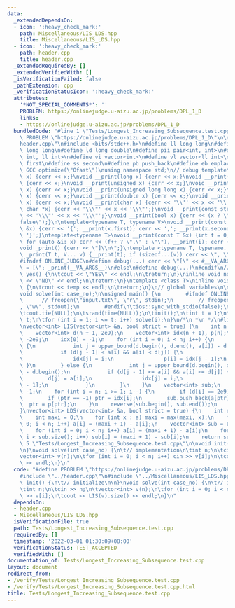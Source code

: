 ```yaml
---
data:
  _extendedDependsOn:
  - icon: ':heavy_check_mark:'
    path: Miscellaneous/LIS_LDS.hpp
    title: Miscellaneous/LIS_LDS.hpp
  - icon: ':heavy_check_mark:'
    path: header.cpp
    title: header.cpp
  _extendedRequiredBy: []
  _extendedVerifiedWith: []
  _isVerificationFailed: false
  _pathExtension: cpp
  _verificationStatusIcon: ':heavy_check_mark:'
  attributes:
    '*NOT_SPECIAL_COMMENTS*': ''
    PROBLEM: https://onlinejudge.u-aizu.ac.jp/problems/DPL_1_D
    links:
    - https://onlinejudge.u-aizu.ac.jp/problems/DPL_1_D
  bundledCode: "#line 1 \"Tests/Longest_Increasing_Subsequence.test.cpp\"\n#define\
    \ PROBLEM \"https://onlinejudge.u-aizu.ac.jp/problems/DPL_1_D\"\n\n#line 1 \"\
    header.cpp\"\n#include <bits/stdc++.h>\n#define ll long long\n#define ull unsigned\
    \ long long\n#define ld long double\n#define pii pair<int, int>\n#define pll pair<ll\
    \ int, ll int>\n#define vi vector<int>\n#define vl vector<ll int>\n#define ff\
    \ first\n#define ss second\n#define pb push_back\n#define eb emplace_back\n#pragma\
    \ GCC optimize(\"Ofast\")\nusing namespace std;\n// debug template\nvoid __print(int\
    \ x) {cerr << x;}\nvoid __print(long x) {cerr << x;}\nvoid __print(long long x)\
    \ {cerr << x;}\nvoid __print(unsigned x) {cerr << x;}\nvoid __print(unsigned long\
    \ x) {cerr << x;}\nvoid __print(unsigned long long x) {cerr << x;}\nvoid __print(float\
    \ x) {cerr << x;}\nvoid __print(double x) {cerr << x;}\nvoid __print(long double\
    \ x) {cerr << x;}\nvoid __print(char x) {cerr << '\\'' << x << '\\'';}\nvoid __print(const\
    \ char *x) {cerr << '\\\"' << x << '\\\"';}\nvoid __print(const string &x) {cerr\
    \ << '\\\"' << x << '\\\"';}\nvoid __print(bool x) {cerr << (x ? \"true\" : \"\
    false\");}\n\ntemplate<typename T, typename V>\nvoid __print(const pair<T, V>\
    \ &x) {cerr << '{'; __print(x.first); cerr << ','; __print(x.second); cerr <<\
    \ '}';}\ntemplate<typename T>\nvoid __print(const T &x) {int f = 0; cerr << '{';\
    \ for (auto &i: x) cerr << (f++ ? \",\" : \"\"), __print(i); cerr << \"}\";}\n\
    void _print() {cerr << \"]\\n\";}\ntemplate <typename T, typename... V>\nvoid\
    \ _print(T t, V... v) {__print(t); if (sizeof...(v)) cerr << \", \"; _print(v...);}\n\
    #ifndef ONLINE_JUDGE\n#define debug(...) cerr << \"[\" << #__VA_ARGS__ << \"]\
    \ = [\"; _print(__VA_ARGS__)\n#else\n#define debug(...)\n#endif\n//\ninline void\
    \ yes() {\n\tcout << \"YES\" << endl;\n\treturn;\n}\ninline void no() {\n\tcout\
    \ << \"NO\" << endl;\n\treturn;\n}\ntemplate <class T>\ninline void out(T temp)\
    \ {\n\tcout << temp << endl;\n\treturn;\n}\n// global variables\n\nvoid init();\n\
    void solve(int case_no);\n\nsigned main() {\n        #ifndef ONLINE_JUDGE\n  \
    \      // freopen(\"input.txt\", \"r\", stdin);\n        // freopen(\"output.txt\"\
    , \"w\", stdout);\n        #endif\n\tios::sync_with_stdio(false);\n\tcin.tie(NULL);\n\
    \tcout.tie(NULL);\n\tsrand(time(NULL));\n\tinit();\n\tint t = 1;\n\t// cin >>\
    \ t;\n\tfor (int i = 1; i <= t; i++) solve(i);\n}\n/*\n *\n */\n#line 1 \"Miscellaneous/LIS_LDS.hpp\"\
    \nvector<int> LIS(vector<int> &a, bool strict = true) {\n    int n = a.size();\n\
    \    vector<int> d(n + 1, 2e9);\n    vector<int> idx(n + 1), p(n);\n    d[0] =\
    \ -2e9;\n    idx[0] = -1;\n    for (int i = 0; i < n; i++) {\n        if (strict)\
    \ {\n            int j = upper_bound(d.begin(), d.end(), a[i]) - d.begin();\n\
    \            if (d[j - 1] < a[i] && a[i] < d[j]) {\n                d[j] = a[i];\n\
    \                idx[j] = i;\n                p[i] = idx[j - 1];\n           \
    \ }\n        } else {\n            int j = upper_bound(d.begin(), d.end(), a[i])\
    \ - d.begin();\n            if (d[j - 1] <= a[i] && a[i] <= d[j]) {\n        \
    \        d[j] = a[i];\n                idx[j] = i;\n                p[i] = idx[j\
    \ - 1];\n            }\n        }\n    }\n    vector<int> sub;\n    int ptr =\
    \ -1;\n    for (int i = n; i >= 1; i--) {\n        if (d[i] == 2e9) continue;\n\
    \        if (ptr == -1) ptr = idx[i];\n        sub.push_back(a[ptr]);\n      \
    \  ptr = p[ptr];\n    }\n    reverse(sub.begin(), sub.end());\n    return sub;\n\
    }\nvector<int> LDS(vector<int> &a, bool strict = true) {\n    int n = a.size();\n\
    \    int maxi = 0;\n    for (int x : a) maxi = max(maxi, x);\n    for (int i =\
    \ 0; i < n; i++) a[i] = (maxi + 1) - a[i];\n    vector<int> sub = LIS(a, strict);\n\
    \    for (int i = 0; i < n; i++) a[i] = (maxi + 1) - a[i];\n    for (int i = 0;\
    \ i < sub.size(); i++) sub[i] = (maxi + 1) - sub[i];\n    return sub;\n}\n#line\
    \ 5 \"Tests/Longest_Increasing_Subsequence.test.cpp\"\n\nvoid init() {\n\t// initialize\n\
    \n}\nvoid solve(int case_no) {\n\t// implementation\n\tint n;\n\tcin >> n;\n\t\
    vector<int> v(n);\n\tfor (int i = 0; i < n; i++) cin >> v[i];\n\tcout << LIS(v).size()\
    \ << endl;\n}\n"
  code: "#define PROBLEM \"https://onlinejudge.u-aizu.ac.jp/problems/DPL_1_D\"\n\n\
    #include \"../header.cpp\"\n#include \"../Miscellaneous/LIS_LDS.hpp\"\n\nvoid\
    \ init() {\n\t// initialize\n\n}\nvoid solve(int case_no) {\n\t// implementation\n\
    \tint n;\n\tcin >> n;\n\tvector<int> v(n);\n\tfor (int i = 0; i < n; i++) cin\
    \ >> v[i];\n\tcout << LIS(v).size() << endl;\n}\n"
  dependsOn:
  - header.cpp
  - Miscellaneous/LIS_LDS.hpp
  isVerificationFile: true
  path: Tests/Longest_Increasing_Subsequence.test.cpp
  requiredBy: []
  timestamp: '2022-03-01 01:30:09+08:00'
  verificationStatus: TEST_ACCEPTED
  verifiedWith: []
documentation_of: Tests/Longest_Increasing_Subsequence.test.cpp
layout: document
redirect_from:
- /verify/Tests/Longest_Increasing_Subsequence.test.cpp
- /verify/Tests/Longest_Increasing_Subsequence.test.cpp.html
title: Tests/Longest_Increasing_Subsequence.test.cpp
---
```

